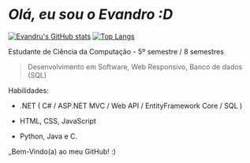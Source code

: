 # *Olá, eu sou o Evandro :D*

[![Evandru's GitHub stats](https://github-readme-stats.vercel.app/api?username=Evandru&show_icons=true&theme=dracula)](https://github.com/Evandru/github-readme-stats)
[![Top Langs](https://github-readme-stats.vercel.app/api/top-langs/?username=Evandru&layout=compact&theme=dracula)](https://github.com/Evandru/github-readme-stats)

Estudante de Ciência da Computação - 5º semestre / 8 semestres

> Desenvolvimento em Software, Web Responsivo, Banco de dados (SQL)

Habilidades:

 - .NET ( C# / ASP.NET MVC / Web API / EntityFramework Core / SQL )

 - HTML, CSS, JavaScript

 - Python, Java e C.

_Bem-Vindo(a) ao meu GitHub! :)
